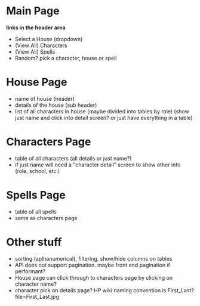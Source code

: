 # Main Page

**links in the header area**
- Select a House (dropdown)
- (View All) Characters
- (View All) Spells
- Random? pick a character, house or spell

# House Page

- name of house (header)
- details of the house (sub header)
- list of all characters in house (maybe divided into tables by role) (show just name and click into detail screen? or just have everything in a table) 

# Characters Page

- table of all characters (all details or just name?)
- if just name will need a "character detail" screen to show other info (role, school, etc.)

# Spells Page

- table of all spells
- same as characters page 

# Other stuff 

- sorting (aplhanumerical), filtering, show/hide columns on tables
- API does not support pagination. maybe front end pagination if performant?
- House page can click through to characters page by clicking on character name?
- character pick on details page? HP wiki naming convention is First_Last?file=First_Last.jpg


